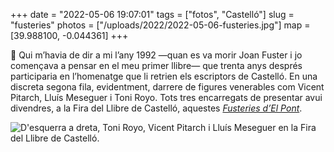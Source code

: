 +++
date = "2022-05-06 19:07:01"
tags = ["fotos", "Castelló"]
slug = "fusteries"
photos = ["/uploads/2022/2022-05-06-fusteries.jpg"]
map = [39.988100, -0.044361]
+++

📖 Qui m’havia de dir a mi l’any 1992 —quan es va morir Joan Fuster i jo començava a pensar en el meu primer llibre— que trenta anys després participaria en l’homenatge que li retrien els escriptors de Castelló. En una discreta segona fila, evidentment, darrere de figures venerables com Vicent Pitarch, Lluís Meseguer i Toni Royo. Tots tres encarregats de presentar avui divendres, a la Fira del Llibre de Castelló, aquestes [*Fusteries d’El Pont*](https://www.elpontdeleslletres.cat/2022/05/11/fusteries-del-pont/).

<img src="/uploads/2022/2022-05-06-fusteries.jpg" alt="D'esquerra a dreta, Toni Royo, Vicent Pitarch i Lluís Meseguer en la Fira del Llibre de Castelló.">
